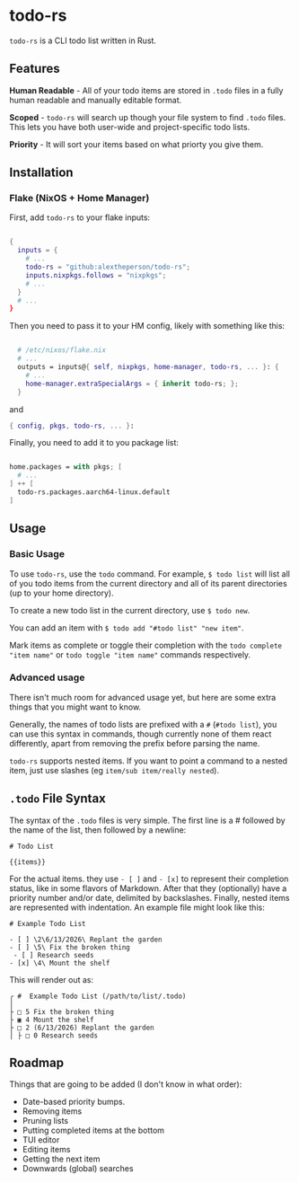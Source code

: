 # todo-rs

`todo-rs` is a CLI todo list written in Rust.

## Features
**Human Readable** - All of your todo items are stored in `.todo` files in a fully human readable and manually editable format.

**Scoped** - `todo-rs` will search up though your file system to find `.todo` files. This lets you have both user-wide and project-specific todo lists.

**Priority** - It will sort your items based on what priorty you give them.

## Installation
### Flake (NixOS + Home Manager)
First, add `todo-rs` to your flake inputs:
```nix

{
  inputs = {
    # ...
    todo-rs = "github:alextheperson/todo-rs";
    inputs.nixpkgs.follows = "nixpkgs";
    # ...
  }
  # ...
}
```

Then you need to pass it to your HM config, likely with something like this:
```nix

  # /etc/nixos/flake.nix
  # ...
  outputs = inputs@{ self, nixpkgs, home-manager, todo-rs, ... }: {
    # ...
    home-manager.extraSpecialArgs = { inherit todo-rs; };
  }
```

and

```nix
{ config, pkgs, todo-rs, ... }:
```

Finally, you need to add it to you package list:
```nix

home.packages = with pkgs; [
  # ...
] ++ [
  todo-rs.packages.aarch64-linux.default
]
```

## Usage
### Basic Usage
To use `todo-rs`, use the `todo` command. For example, `$ todo list` will list all of you todo items from the current directory and all of its parent directories (up to your home directory).

To create a new todo list in the current directory, use `$ todo new`.

You can add an item with `$ todo add "#todo list" "new item"`.

Mark items as complete or toggle their completion with the `todo complete "item name"` or `todo toggle "item name"` commands respectively.

### Advanced usage
There isn't much room for advanced usage yet, but here are some extra things that you might want to know.

Generally, the names of todo lists are prefixed with a `#` (`#todo list`), you can use this syntax in commands, though currently none of them react differently, apart from removing the prefix before parsing the name.

`todo-rs` supports nested items. If you want to point a command to a nested item, just use slashes (eg `item/sub item/really nested`).

## `.todo` File Syntax
The syntax of the `.todo` files is very simple. The first line is a # followed by the name of the list, then followed by a newline:

```
# Todo List

{{items}}
```

For the actual items. they use `- [ ]` and `- [x]` to represent their completion status, like in some flavors of Markdown. After that they (optionally) have a priority number and/or date, delimited by backslashes. Finally, nested items are represented with indentation. An example file might look like this:

```
# Example Todo List

- [ ] \2\6/13/2026\ Replant the garden
- [ ] \5\ Fix the broken thing
 - [ ] Research seeds
- [x] \4\ Mount the shelf
```

This will render out as:

```
╭ #  Example Todo List (/path/to/list/.todo)
│
├ □ 5 Fix the broken thing
├ ▣ 4 Mount the shelf
├ □ 2 (6/13/2026) Replant the garden
│ ├ □ 0 Research seeds
```

## Roadmap
Things that are going to be added (I don't know in what order):
- Date-based priority bumps.
- Removing items
- Pruning lists
- Putting completed items at the bottom
- TUI editor
- Editing items
- Getting the next item
- Downwards (global) searches
